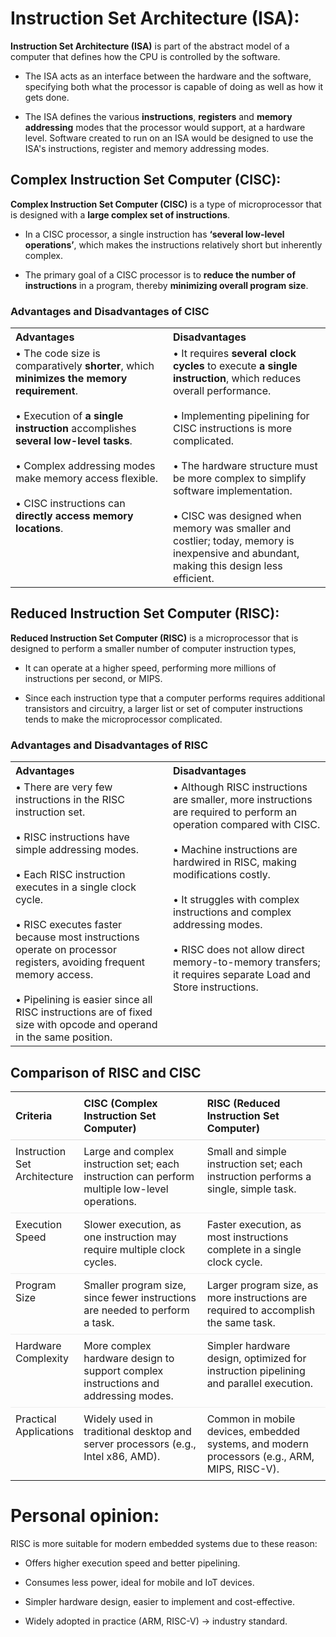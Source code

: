 
# Instruction Set Architecture (ISA):

 **Instruction Set Architecture (ISA)** is part of the abstract model of a computer that defines how the CPU is controlled by the software. 
* The ISA acts as an interface between the hardware and the software, specifying both what the processor is capable of doing as well as how it gets done.

* The ISA defines the various **instructions**, **registers** and **memory addressing** modes that the processor would support, at a hardware level. Software created to run on an ISA would be designed to use the ISA's instructions, register and memory addressing modes.



## Complex Instruction Set Computer (CISC): 

 **Complex Instruction Set Computer (CISC)** is a type of microprocessor that is designed with a **large complex set of instructions**. 

* In a CISC processor, a single instruction has **‘several low-level operations’**, which makes the instructions relatively short but inherently complex.

* The primary goal of a CISC processor is to **reduce the number of instructions** in a program, thereby **minimizing overall program size**.

### Advantages and Disadvantages of CISC

<table style="width:100%; table-layout:fixed;">
  <tr>
    <th style="width:50%; text-align:left;">Advantages</th>
    <th style="width:50%; text-align:left;">Disadvantages</th>
  </tr>
  <tr>
    <td style="vertical-align:top;">
      • The code size is comparatively <b>shorter</b>, which <b>minimizes the memory requirement</b>. <br><br>
      • Execution of <b>a single instruction</b> accomplishes <b>several low-level tasks</b>. <br><br>
      • Complex addressing modes make memory access flexible. <br><br>
      • CISC instructions can <b>directly access memory locations</b>.
    </td>
    <td style="vertical-align:top;">
      • It requires <b>several clock cycles</b> to execute <b>a single instruction</b>, which reduces overall performance. <br><br>
      • Implementing pipelining for CISC instructions is more complicated. <br><br>
      • The hardware structure must be more complex to simplify software implementation. <br><br>
      • CISC was designed when memory was smaller and costlier; today, memory is inexpensive and abundant, making this design less efficient.
    </td>
  </tr>
</table>


## Reduced Instruction Set Computer (RISC):
 **Reduced Instruction Set Computer (RISC)** is a microprocessor that is designed to perform a smaller number of computer instruction types, 
 
 * It can operate at a higher speed, performing more millions of instructions per second, or MIPS. 

* Since each instruction type that a computer performs requires additional transistors and circuitry, a larger list or set of computer instructions tends to make the microprocessor complicated.

### Advantages and Disadvantages of RISC

<table style="width:100%; table-layout:fixed;">
  <tr>
    <th style="width:50%; text-align:left;">Advantages</th>
    <th style="width:50%; text-align:left;">Disadvantages</th>
  </tr>
  <tr>
    <td style="vertical-align:top;">
      • There are very few instructions in the RISC instruction set. <br><br>
      • RISC instructions have simple addressing modes. <br><br>
      • Each RISC instruction executes in a single clock cycle. <br><br>
      • RISC executes faster because most instructions operate on processor registers, avoiding frequent memory access. <br><br>
      • Pipelining is easier since all RISC instructions are of fixed size with opcode and operand in the same position. 
    </td>
    <td style="vertical-align:top;">
      • Although RISC instructions are smaller, more instructions are required to perform an operation compared with CISC. <br><br>
      • Machine instructions are hardwired in RISC, making modifications costly. <br><br>
      • It struggles with complex instructions and complex addressing modes. <br><br>
      • RISC does not allow direct memory-to-memory transfers; it requires separate Load and Store instructions.
    </td>
  </tr>
</table>



## Comparison of RISC and CISC

<table style="width:100%; border-collapse:collapse; table-layout:fixed; font-family:inherit;">
  <thead>
    <tr>
      <th style="width:20%; text-align:left; padding:8px; border-bottom:1px solid #ddd;">Criteria</th>
      <th style="width:40%; text-align:left; padding:8px; border-bottom:1px solid #ddd;">CISC (Complex Instruction Set Computer)</th>
      <th style="width:40%; text-align:left; padding:8px; border-bottom:1px solid #ddd;">RISC (Reduced Instruction Set Computer)</th>
    </tr>
  </thead>
  <tbody>
    <tr>
      <td style="vertical-align:top; padding:8px; border-top:1px solid #eee;">Instruction Set Architecture</td>
      <td style="vertical-align:top; padding:8px; border-top:1px solid #eee;">Large and complex instruction set; each instruction can perform multiple low-level operations.</td>
      <td style="vertical-align:top; padding:8px; border-top:1px solid #eee;">Small and simple instruction set; each instruction performs a single, simple task.</td>
    </tr>
    <tr>
      <td style="vertical-align:top; padding:8px; border-top:1px solid #eee;">Execution Speed</td>
      <td style="vertical-align:top; padding:8px; border-top:1px solid #eee;">Slower execution, as one instruction may require multiple clock cycles.</td>
      <td style="vertical-align:top; padding:8px; border-top:1px solid #eee;">Faster execution, as most instructions complete in a single clock cycle.</td>
    </tr>
    <tr>
      <td style="vertical-align:top; padding:8px; border-top:1px solid #eee;">Program Size</td>
      <td style="vertical-align:top; padding:8px; border-top:1px solid #eee;">Smaller program size, since fewer instructions are needed to perform a task.</td>
      <td style="vertical-align:top; padding:8px; border-top:1px solid #eee;">Larger program size, as more instructions are required to accomplish the same task.</td>
    </tr>
    <tr>
      <td style="vertical-align:top; padding:8px; border-top:1px solid #eee;">Hardware Complexity</td>
      <td style="vertical-align:top; padding:8px; border-top:1px solid #eee;">More complex hardware design to support complex instructions and addressing modes.</td>
      <td style="vertical-align:top; padding:8px; border-top:1px solid #eee;">Simpler hardware design, optimized for instruction pipelining and parallel execution.</td>
    </tr>
    <tr>
      <td style="vertical-align:top; padding:8px; border-top:1px solid #eee;">Practical Applications</td>
      <td style="vertical-align:top; padding:8px; border-top:1px solid #eee;">Widely used in traditional desktop and server processors (e.g., Intel x86, AMD).</td>
      <td style="vertical-align:top; padding:8px; border-top:1px solid #eee;">Common in mobile devices, embedded systems, and modern processors (e.g., ARM, MIPS, RISC-V).</td>
    </tr>
  </tbody>
</table>




# Personal opinion:

RISC is more suitable for modern embedded systems due to these reason:

* Offers higher execution speed and better pipelining.

* Consumes less power, ideal for mobile and IoT devices.

* Simpler hardware design, easier to implement and cost-effective.

* Widely adopted in practice (ARM, RISC-V) → industry standard.
